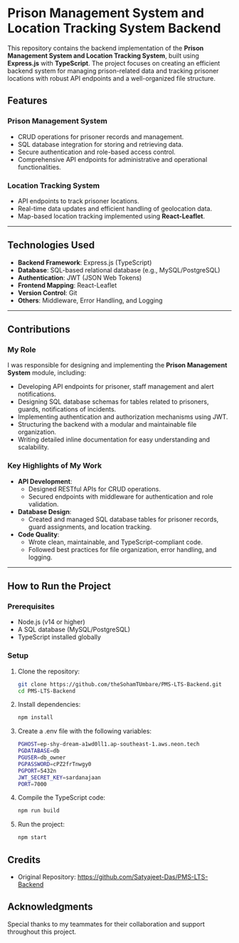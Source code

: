 # Prison Management System and Location Tracking System Backend

This repository contains the backend implementation of the **Prison Management System and Location Tracking System**, built using **Express.js** with **TypeScript**. The project focuses on creating an efficient backend system for managing prison-related data and tracking prisoner locations with robust API endpoints and a well-organized file structure.

## Features

### Prison Management System
- CRUD operations for prisoner records and management.
- SQL database integration for storing and retrieving data.
- Secure authentication and role-based access control.
- Comprehensive API endpoints for administrative and operational functionalities.

### Location Tracking System
- API endpoints to track prisoner locations.
- Real-time data updates and efficient handling of geolocation data.
- Map-based location tracking implemented using **React-Leaflet**.

---

## Technologies Used

- **Backend Framework**: Express.js (TypeScript)
- **Database**: SQL-based relational database (e.g., MySQL/PostgreSQL)
- **Authentication**: JWT (JSON Web Tokens)
- **Frontend Mapping**: React-Leaflet
- **Version Control**: Git
- **Others**: Middleware, Error Handling, and Logging

---

## Contributions

### My Role
I was responsible for designing and implementing the **Prison Management System** module, including:
- Developing API endpoints for prisoner, staff management and alert notifications.
- Designing SQL database schemas for tables related to prisoners, guards, notifications of incidents.
- Implementing authentication and authorization mechanisms using JWT.
- Structuring the backend with a modular and maintainable file organization.
- Writing detailed inline documentation for easy understanding and scalability.

### Key Highlights of My Work
- **API Development**:
  - Designed RESTful APIs for CRUD operations.
  - Secured endpoints with middleware for authentication and role validation.
- **Database Design**:
  - Created and managed SQL database tables for prisoner records, guard assignments, and location tracking.
- **Code Quality**:
  - Wrote clean, maintainable, and TypeScript-compliant code.
  - Followed best practices for file organization, error handling, and logging.

---

## How to Run the Project

### Prerequisites
- Node.js (v14 or higher)
- A SQL database (MySQL/PostgreSQL)
- TypeScript installed globally

### Setup
1. Clone the repository:
   ```bash
   git clone https://github.com/theSohamTUmbare/PMS-LTS-Backend.git
   cd PMS-LTS-Backend
2. Install dependencies:
   ```bash
   npm install
3. Create a .env file with the following variables:
   ```bash
   PGHOST=ep-shy-dream-a1wd0ll1.ap-southeast-1.aws.neon.tech
   PGDATABASE=db
   PGUSER=db_owner
   PGPASSWORD=cPZ2frTnwgy0
   PGPORT=5432n
   JWT_SECRET_KEY=sardanajaan
   PORT=7000
4. Compile the TypeScript code:
   ```bash
   npm run build
5. Run the project:
   ```bash
   npm start


## Credits
- Original Repository: https://github.com/Satyajeet-Das/PMS-LTS-Backend

## Acknowledgments
Special thanks to my teammates for their collaboration and support throughout this project.
